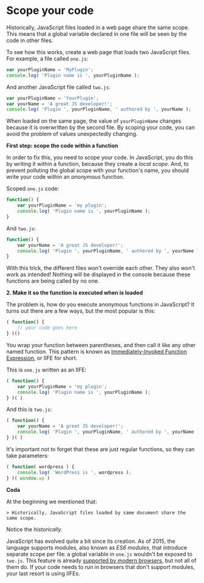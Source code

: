 # Scope your code

Historically, JavaScript files loaded in a web page share the same scope. This means that a global variable declared in one file will be seen by the code in other files.

To see how this works, create a web page that loads two JavaScript files. For example, a file called `one.js`:

```js
var yourPluginName = 'MyPlugin';
console.log( 'Plugin name is ', yourPluginName );
```

And another JavaScript file  called `two.js`:

```js
var yourPluginName = 'YourPlugin';
var yourName = 'A great JS developer!';
console.log( 'Plugin ', yourPluginName, ' authored by ', yourName );
```

When loaded on the same page, the value of `yourPluginName` changes because it is overwritten by the second file. By scoping your code, you can avoid the problem of values unexpectedly changing.

**First step: scope the code within a function**

In order to fix this, you need to scope your code. In JavaScript, you do this by writing it within a function, because they create a _local scope_. And, to prevent polluting the global scope with your function's name, you should write your code within an _anonymous_ function.

Scoped `one.js` code:

```js
function() {
	var yourPluginName = 'my plugin';
	console.log( 'Plugin name is ', yourPluginName );
}
```

And `two.js`:

```js
function() {
	var yourName = 'A great JS developer!';
	console.log( 'Plugin ', yourPluginName, ' authored by ', yourName );
}
```

With this trick, the different files won't override each other. They also won't work as intended! Nothing will be displayed in the console because these functions are being called by no one.

**2. Make it so the function is executed when is loaded**

The problem is, how do you execute anonymous functions in JavaScript? It turns out there are a few ways, but the most popular is this:

```js
( function() {
	// your code goes here
} )()
```

You wrap your function between parentheses, and then call it like any other named function. This pattern is known as [Immediately-Invoked Function Expression](http://benalman.com/news/2010/11/immediately-invoked-function-expression/), or IIFE for short.

This is `one.js` written as an IIFE:

```js
( function() {
	var yourPluginName = 'my plugin';
	console.log( 'Plugin name is ', yourPluginName );
} )( )
```

And this is `two.js`:

```js
( function() {
	var yourName = 'A great JS developer!';
	console.log( 'Plugin ', yourPluginName, ' authored by ', yourName );
} )( )
```

It's important not to forget that these are just regular functions, so they can take parameters:

```js
( function( wordpress ) {
	console.log( 'WordPress is ', wordpress );
} )( window.wp )
```

**Coda**

At the beginning we mentioned that:

	> Historically, JavaScript files loaded by same document share the same scope.

Notice the _historically_.

JavaScript has evolved quite a bit since its creation. As of 2015, the language supports modules, also known as _ES6 modules_, that introduce separate scope per file: a global variable in `one.js` wouldn't be exposed to `two.js`. This feature is already [supported by modern browsers](https://caniuse.com/#feat=es6-module), but not all of them do. If your code needs to run in browsers that don't support modules, your last resort is using IIFEs.
